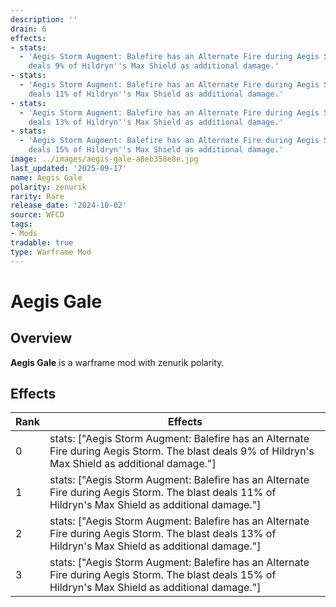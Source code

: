 ```yaml
---
description: ''
drain: 6
effects:
- stats:
  - 'Aegis Storm Augment: Balefire has an Alternate Fire during Aegis Storm. The blast
    deals 9% of Hildryn''s Max Shield as additional damage.'
- stats:
  - 'Aegis Storm Augment: Balefire has an Alternate Fire during Aegis Storm. The blast
    deals 11% of Hildryn''s Max Shield as additional damage.'
- stats:
  - 'Aegis Storm Augment: Balefire has an Alternate Fire during Aegis Storm. The blast
    deals 13% of Hildryn''s Max Shield as additional damage.'
- stats:
  - 'Aegis Storm Augment: Balefire has an Alternate Fire during Aegis Storm. The blast
    deals 15% of Hildryn''s Max Shield as additional damage.'
image: ../images/aegis-gale-a8eb358e8e.jpg
last_updated: '2025-09-17'
name: Aegis Gale
polarity: zenurik
rarity: Rare
release_date: '2024-10-02'
source: WFCD
tags:
- Mods
tradable: true
type: Warframe Mod
---
```


# Aegis Gale

## Overview

**Aegis Gale** is a warframe mod with zenurik polarity.

## Effects

| Rank | Effects |
|------|----------|
| 0 | stats: ["Aegis Storm Augment: Balefire has an Alternate Fire during Aegis Storm. The blast deals 9% of Hildryn's Max Shield as additional damage."] |
| 1 | stats: ["Aegis Storm Augment: Balefire has an Alternate Fire during Aegis Storm. The blast deals 11% of Hildryn's Max Shield as additional damage."] |
| 2 | stats: ["Aegis Storm Augment: Balefire has an Alternate Fire during Aegis Storm. The blast deals 13% of Hildryn's Max Shield as additional damage."] |
| 3 | stats: ["Aegis Storm Augment: Balefire has an Alternate Fire during Aegis Storm. The blast deals 15% of Hildryn's Max Shield as additional damage."] |

